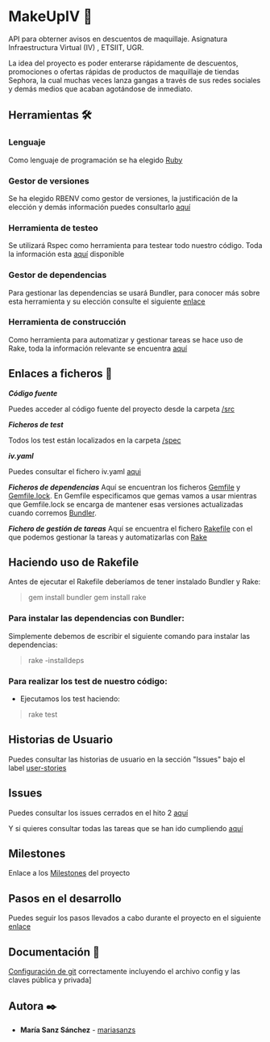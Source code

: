 # MakeUpIV 💄

API para obterner avisos en descuentos de maquillaje. Asignatura Infraestructura Virtual (IV) , ETSIIT, UGR.

La idea del proyecto es poder enterarse rápidamente de descuentos, promociones o ofertas rápidas de productos de maquillaje de tiendas Sephora, la cual muchas veces lanza gangas a través de sus redes sociales y demás medios que acaban agotándose de inmediato.



## Herramientas 🛠️

### Lenguaje

Como lenguaje de programación se ha elegido [Ruby](https://github.com/mariasanzs/makeupIV/blob/master/docs/herramientas.md)

### Gestor de versiones

Se ha elegido RBENV como gestor de versiones, la justificación de la elección y demás información puedes consultarlo [aquí](https://github.com/mariasanzs/makeupIV/blob/master/docs/rbenv.md#rbenv---gestor-de-versiones)

### Herramienta de testeo

Se utilizará Rspec como herramienta para testear todo nuestro código. Toda la información esta [aquí](https://github.com/mariasanzs/makeupIV/blob/master/docs/rspec.md#rspec---marco-de-test) disponible

### Gestor de dependencias

Para gestionar las dependencias se usará Bundler, para conocer más sobre esta herramienta y su elección consulte el siguiente [enlace](https://github.com/mariasanzs/makeupIV/blob/master/docs/bundler.md)

### Herramienta de construcción

Como herramienta para automatizar y gestionar tareas se hace uso de Rake, toda la información relevante se encuentra [aquí](https://github.com/mariasanzs/makeupIV/blob/master/docs/rake.md)



## Enlaces a ficheros 📑

***Código fuente***

Puedes acceder al código fuente del proyecto desde la carpeta [/src](https://github.com/mariasanzs/makeupIV/tree/master/src)

***Ficheros de test***

Todos los test están localizados en la carpeta [/spec](https://github.com/mariasanzs/makeupIV/tree/master/spec)

***iv.yaml***

Puedes consultar el fichero iv.yaml [aqui](https://github.com/mariasanzs/makeupIV/blob/master/iv.yaml)

***Ficheros de dependencias***
Aquí se encuentran los ficheros [Gemfile](https://github.com/mariasanzs/makeupIV/blob/master/Gemfile) y [Gemfile.lock](https://github.com/mariasanzs/makeupIV/blob/master/Gemfile.lock). En Gemfile especificamos que gemas vamos a usar mientras que Gemfile.lock se encarga de mantener esas versiones actualizadas cuando corremos [Bundler](https://github.com/mariasanzs/makeupIV/blob/master/docs/bundler.md#bundler---gestor-de-dependencias).

***Fichero de gestión de tareas***
Aquí se encuentra el fichero [Rakefile](https://github.com/mariasanzs/makeupIV/blob/master/Rakefile) con el que podemos gestionar la tareas y automatizarlas con [Rake](https://github.com/mariasanzs/makeupIV/blob/master/docs/rake.md)

## Haciendo uso de Rakefile

Antes de ejecutar el Rakefile deberíamos de tener instalado Bundler y Rake:

> gem install bundler
> gem install rake

### Para instalar las dependencias con Bundler:

Simplemente debemos de escribir el siguiente comando para instalar las dependencias:

>rake -installdeps


### Para realizar los test de nuestro código:

* Ejecutamos los test haciendo:
>rake test


## Historias de Usuario
Puedes consultar las historias de usuario en la sección "Issues" bajo el label [user-stories](https://github.com/mariasanzs/makeupIV/issues?q=is%3Aopen+is%3Aissue+label%3Auser-stories)

## Issues
Puedes consultar los issues cerrados en el hito 2 [aquí](https://github.com/mariasanzs/makeupIV/issues?q=is%3Aissue+is%3Aclosed+milestone%3A%22Hito+2+-+Test%22)

Y si quieres consultar todas las tareas que se han ido cumpliendo [aquí](https://github.com/mariasanzs/makeupIV/issues?q=is%3Aissue+is%3Aclosed)

## Milestones
Enlace a los [Milestones](https://github.com/mariasanzs/makeupIV/milestones) del proyecto

## Pasos en el desarrollo
Puedes seguir los pasos llevados a cabo durante el proyecto en el siguiente [enlace](https://github.com/mariasanzs/makeupIV/blob/master/docs/pasos.md)

## Documentación 📖
[Configuración de git](https://github.com/mariasanzs/makeupIV/blob/master/docs/git.md) correctamente incluyendo el archivo config y las claves pública y privada]

## Autora ✒️
* **María Sanz Sánchez** - [mariasanzs](https://github.com/mariasanzs)
